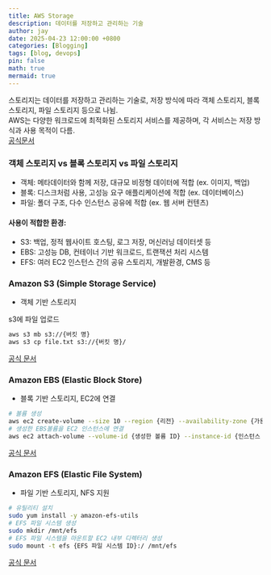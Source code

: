 ```yaml
---
title: AWS Storage
description: 데이터를 저장하고 관리하는 기술 
author: jay
date: 2025-04-23 12:00:00 +0800
categories: [Blogging]
tags: [blog, devops]
pin: false
math: true
mermaid: true
---
```


스토리지는 데이터를 저장하고 관리하는 기술로, 저장 방식에 따라 객체 스토리지, 블록 스토리지, 파일 스토리지 등으로 나뉨.  
AWS는 다양한 워크로드에 최적화된 스토리지 서비스를 제공하며, 각 서비스는 저장 방식과 사용 목적이 다름. \
[공식문서](https://aws.amazon.com/products/storage/)

### 객체 스토리지 vs 블록 스토리지 vs 파일 스토리지
- 객체: 메타데이터와 함께 저장, 대규모 비정형 데이터에 적합 (ex. 이미지, 백업)
- 블록: 디스크처럼 사용, 고성능 요구 애플리케이션에 적합 (ex. 데이터베이스)
- 파일: 폴더 구조, 다수 인스턴스 공유에 적합 (ex. 웹 서버 컨텐츠)

#### 사용이 적합한 환경:
- S3: 백업, 정적 웹사이트 호스팅, 로그 저장, 머신러닝 데이터셋 등
- EBS: 고성능 DB, 컨테이너 기반 워크로드, 트랜잭션 처리 시스템
- EFS: 여러 EC2 인스턴스 간의 공유 스토리지, 개발환경, CMS 등


### Amazon S3 (Simple Storage Service)
- 객체 기반 스토리지

s3에 파일 업로드
```bash
aws s3 mb s3://{버킷 명}
aws s3 cp file.txt s3://{버킷 명}/
```
[공식 문서](https://docs.aws.amazon.com/s3/)

### Amazon EBS (Elastic Block Store)
- 블록 기반 스토리지, EC2에 연결

```bash
# 볼륨 생성
aws ec2 create-volume --size 10 --region {리전} --availability-zone {가용 영역} --volume-type gp2
# 생성한 EBS볼륨을 EC2 인스턴스에 연결
aws ec2 attach-volume --volume-id {생성한 볼륨 ID} --instance-id {인스턴스 ID} --device /dev/sdf
```
[공식 문서](https://docs.aws.amazon.com/ebs/)

### Amazon EFS (Elastic File System)
- 파일 기반 스토리지, NFS 지원

```bash
# 유틸리티 설치
sudo yum install -y amazon-efs-utils
# EFS 파일 시스템 생성
sudo mkdir /mnt/efs
# EFS 파일 시스템을 마운트할 EC2 내부 디렉터리 생성
sudo mount -t efs {EFS 파일 시스템 ID}:/ /mnt/efs
```
[공식 문서](https://docs.aws.amazon.com/efs/)